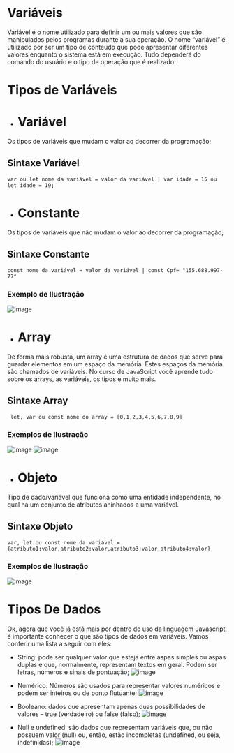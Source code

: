 # Variáveis 
Variável é o nome utilizado para definir um ou mais valores que são manipulados pelos programas durante a sua operação. O nome “variável” é utilizado por ser um 
tipo de conteúdo que pode apresentar diferentes valores enquanto o sistema está em execução. Tudo dependerá do comando do usuário e o tipo de operação que é realizado.

# Tipos de Variáveis 
- # Variável 
Os tipos de variáveis que mudam o valor ao decorrer da programação;
## Sintaxe Variável
``var ou let nome da variável = valor da variável | var idade = 15 ou let idade = 19;``
- # Constante 
Os tipos de variáveis que não mudam o valor ao decorrer da programação;
## Sintaxe Constante
``const nome da variável = valor da variável | const Cpf= "155.688.997-77"``
### Exemplo de Ilustração
![image](https://github.com/user-attachments/assets/0330c954-3f8a-4930-89dd-e45ea0643a05)
- # Array
De forma mais robusta, um array é uma estrutura de dados que serve para guardar elementos em um espaço da memória. 
Estes espaços da memória são chamados de variáveis. No curso de JavaScript você aprende tudo sobre os arrays, as variáveis, os tipos e muito mais.
## Sintaxe Array
`` let, var ou const nome do array = [0,1,2,3,4,5,6,7,8,9]``
### Exemplos de Ilustração
![image](https://github.com/user-attachments/assets/7eaed503-1742-4863-84c1-64490fb1c6fc)
![image](https://github.com/user-attachments/assets/a46b164f-ac71-4ac1-b6af-d0afaea7328c)
- # Objeto
Tipo de dado/variável que funciona como uma entidade independente, no qual há um conjunto de atributos aninhados a uma variável.
## Sintaxe Objeto
``var, let ou const nome da variável = {atributo1:valor,atributo2:valor,atributo3:valor,atributo4:valor}``
### Exemplos de Ilustração
![image](https://github.com/user-attachments/assets/3ebd858c-3f3d-4cbd-9ee3-142cb1091abf)

# Tipos De Dados
Ok, agora que você já está mais por dentro do uso da linguagem Javascript, é importante conhecer o que são tipos de dados em variáveis. 
Vamos conferir uma lista a seguir com eles:

- String: pode ser qualquer valor que esteja entre aspas simples ou aspas duplas e que, normalmente, representam textos em geral. 
Podem ser letras, números e sinais de pontuação;
![image](https://github.com/user-attachments/assets/69ac0267-253a-4d58-8fc6-e70f138fed7e)

- Numérico: Números são usados para representar valores numéricos e podem ser inteiros ou de ponto flutuante;
![image](https://github.com/user-attachments/assets/e85076c6-5833-4238-96fb-f473f0479ef9)

- Booleano: dados que apresentam apenas duas possibilidades de valores – true (verdadeiro) ou false (falso);
![image](https://github.com/user-attachments/assets/445d56fa-39ea-496d-9836-ae41aae3d360)

- Null e undefined: são dados que representam variáveis que, ou não possuem valor (null) ou, então, estão incompletas (undefined, ou seja, indefinidas);
![image](https://github.com/user-attachments/assets/bc473449-216f-4104-b45d-1efb9b608335)
